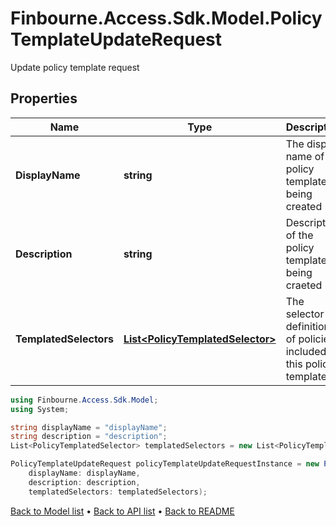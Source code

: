# Finbourne.Access.Sdk.Model.PolicyTemplateUpdateRequest
Update policy template request

## Properties

Name | Type | Description | Notes
------------ | ------------- | ------------- | -------------
**DisplayName** | **string** | The display name of the policy template being created | 
**Description** | **string** | Description of the policy template being craeted | 
**TemplatedSelectors** | [**List&lt;PolicyTemplatedSelector&gt;**](PolicyTemplatedSelector.md) | The selector definitions of policies included in this policy template | 

```csharp
using Finbourne.Access.Sdk.Model;
using System;

string displayName = "displayName";
string description = "description";
List<PolicyTemplatedSelector> templatedSelectors = new List<PolicyTemplatedSelector>();

PolicyTemplateUpdateRequest policyTemplateUpdateRequestInstance = new PolicyTemplateUpdateRequest(
    displayName: displayName,
    description: description,
    templatedSelectors: templatedSelectors);
```

[Back to Model list](../README.md#documentation-for-models) &#8226; [Back to API list](../README.md#documentation-for-api-endpoints) &#8226; [Back to README](../README.md)
